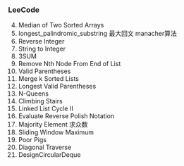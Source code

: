 ### LeeCode 
4. Median of Two Sorted Arrays
6. longest_palindromic_substring  最大回文 manacher算法
7. Reverse Integer
8. String to Integer
15. 3SUM
19. Remove Nth Node From End of List
20. Valid Parentheses  
23. Merge k Sorted Lists
32. Longest Valid Parentheses
51. N-Queens
70. Climbing Stairs
142. Linked List Cycle II
150. Evaluate Reverse Polish Notation  
169. Majority Element   求众数
239. Sliding Window Maximum
458. Poor Pigs
498. Diagonal Traverse
641. DesignCircularDeque
